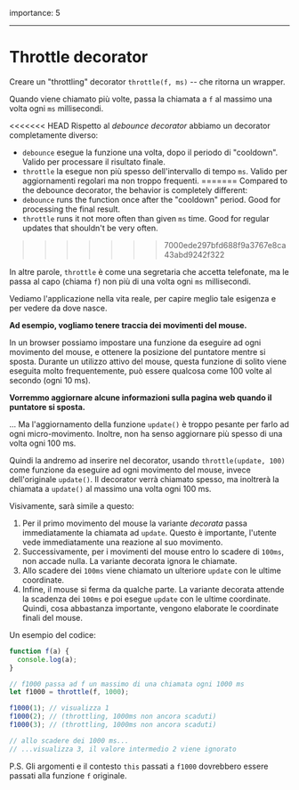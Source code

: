 importance: 5

---

# Throttle decorator

Creare un "throttling" decorator `throttle(f, ms)` -- che ritorna un wrapper.

Quando viene chiamato più volte, passa la chiamata a `f` al massimo una volta ogni `ms` millisecondi.

<<<<<<< HEAD
Rispetto al *debounce decorator* abbiamo un decorator completamente diverso:
- `debounce` esegue la funzione una volta, dopo il periodo di "cooldown". Valido per processare il risultato finale.
- `throttle` la esegue non più spesso dell'intervallo di tempo `ms`. Valido per aggiornamenti regolari ma non troppo frequenti.
=======
Compared to the debounce decorator, the behavior is completely different:
- `debounce` runs the function once after the "cooldown" period. Good for processing the final result.
- `throttle` runs it not more often than given `ms` time. Good for regular updates that shouldn't be very often.
>>>>>>> 7000ede297bfd688f9a3767e8ca43abd9242f322

In altre parole, `throttle` è come una segretaria che accetta telefonate, ma le passa al capo (chiama `f`) non più di una volta ogni `ms` millisecondi.

Vediamo l'applicazione nella vita reale, per capire meglio tale esigenza e per vedere da dove nasce.

**Ad esempio, vogliamo tenere traccia dei movimenti del mouse.**

In un browser possiamo impostare una funzione da eseguire ad ogni movimento del mouse, e ottenere la posizione del puntatore mentre si sposta. Durante un utilizzo attivo del mouse, questa funzione di solito viene eseguita molto frequentemente, può essere qualcosa come 100 volte al secondo (ogni 10 ms).

**Vorremmo aggiornare alcune informazioni sulla pagina web quando il puntatore si sposta.**

... Ma l'aggiornamento della funzione `update()` è troppo pesante per farlo ad ogni micro-movimento. Inoltre, non ha senso aggiornare più spesso di una volta ogni 100 ms.

Quindi la andremo ad inserire nel decorator, usando `throttle(update, 100)` come funzione da eseguire ad ogni movimento del mouse, invece dell'originale `update()`. Il decorator verrà chiamato spesso, ma inoltrerà la chiamata a `update()` al massimo una volta ogni 100 ms.

Visivamente, sarà simile a questo:

1. Per il primo movimento del mouse la variante *decorata* passa immediatamente la chiamata ad `update`. Questo è importante, l'utente vede immediatamente una reazione al suo movimento.
2. Successivamente, per i movimenti del mouse entro lo scadere di `100ms`, non accade nulla. La variante decorata ignora le chiamate.
3. Allo scadere dei `100ms` viene chiamato un ulteriore `update` con le ultime coordinate.
4. Infine, il mouse si ferma da qualche parte. La variante decorata attende la scadenza dei `100ms` e poi esegue `update` con le ultime coordinate. Quindi, cosa abbastanza importante, vengono elaborate le coordinate finali del mouse.

Un esempio del codice:

```js
function f(a) {
  console.log(a);
}

// f1000 passa ad f un massimo di una chiamata ogni 1000 ms
let f1000 = throttle(f, 1000);

f1000(1); // visualizza 1
f1000(2); // (throttling, 1000ms non ancora scaduti)
f1000(3); // (throttling, 1000ms non ancora scaduti)

// allo scadere dei 1000 ms...
// ...visualizza 3, il valore intermedio 2 viene ignorato
```

P.S. Gli argomenti e il contesto `this` passati a `f1000` dovrebbero essere passati alla funzione `f` originale.
